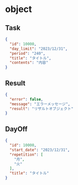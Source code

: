 # object

## Task

```json
{
  "id": 10000,
  "day_limit": "2023/12/31",
  "period": "240",
  "title": "タイトル",
  "contents": "内容"
}
```

## Result

```json
{
  "error": false,
  "message": "エラーメッセージ",
  "result": "リザルトオブジェクト"
}
```

## DayOff

```json
{
  "id": 10000,
  "start_date": "2023/12/31",
  "repetition": [
    "月",
    "火"
  ],
  "title": "タイトル"
}
```
